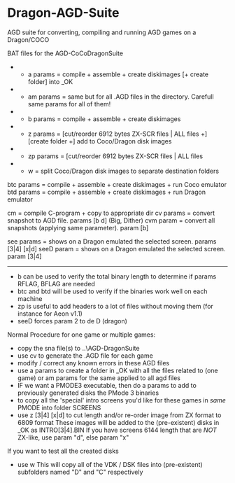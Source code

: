 # Dragon-AGD-Suite
AGD suite for converting, compiling and running AGD games on a Dragon/COCO

BAT files for the AGD-CoCoDragonSuite

- - a <name> params   = compile + assemble + create diskimages [+ create folder] into _OK
- - am       params   = same but for all .AGD files in the directory. Carefull same params for all of them!

- - b <name> params   = compile + assemble + create diskimages

- - z        params   = [cut/reorder 6912 bytes ZX-SCR files | ALL files +] [create folder +] add to Coco/Dragon disk images
- - zp       params   = [cut/reorder 6912 bytes ZX-SCR files | ALL files
- - w                 = split Coco/Dragon disk images to separate destination folders

btc <name> params = compile + assemble + create diskimages + run Coco emulator
btd <name> params = compile + assemble + create diskimages + run Dragon emulator

cm <name>         = compile C-program + copy to appropriate dir
cv <name> params  = convert snapshot to AGD file. params [b d] (Big, Dither)
cvm       param   = convert all snapshots (applying same parameter). param [b]

see <name> params = shows on a Dragon emulated the selected screen. params [3|4] [x|d]
seeD <name> param = shows on a Dragon emulated the selected screen. param  [3|4]

-------------------------------------------------------------------------------------------------------------

- b   can be used to verify the total binary length to determine if params RFLAG, BFLAG are needed
- btc and btd will be used to verify if the binaries work well on each machine
- zp  is useful to add headers to a lot of files without moving them (for instance for Aeon v1.1)
- seeD forces param 2 to de D (dragon)

Normal Procedure for one game or multiple games:
- copy the sna file(s) to ..\AGD-DragonSuite
- use cv <name> to generate the .AGD file for each game
- modify / correct any known errors in these AGD files
- use   a <name> params to create a folder in _OK with all the files related to <name> (one game)
    or  am       params for the same applied to all agd files
- IF we want a PMODE3 executable, then do
	a <name> params to add to previously generated disks the PMode 3 binaries
- to copy all the 'special' intro screens you'd like for these games in *same* PMODE into folder SCREENS
- use   z [3|4] [x|d] to cut length and/or re-order image from ZX format to 6809 format
	These images will be added to the (pre-existent) disks in _OK as INTRO[3|4].BIN
	If you have screens 6144 length that are *NOT* ZX-like, use param "d", else param "x"

If you want to test all the created disks
- use   w
This will copy all of the VDK / DSK files into (pre-existent) subfolders named "D" and "C" respectively
